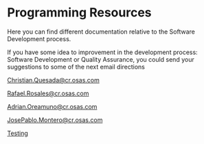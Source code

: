 # Programming Resources

Here you can find different documentation relative to the Software Development process.

If you have some idea to improvement in the development process: Software Development or Quality Assurance, you could send your suggestions to some of the next email directions

Christian.Quesada@cr.osas.com

Rafael.Rosales@cr.osas.com

Adrian.Oreamuno@cr.osas.com

JosePablo.Montero@cr.osas.com

 [Testing](https://docs.gitbook.com/integrations/github/content-configuration#configure-a-specific-synchronization)

